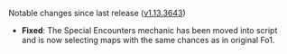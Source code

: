 Notable changes since last release ([v1.13.3643](https://github.com/rotators/Fo1in2/releases/tag/v1.13.3643))

- **Fixed**: The Special Encounters mechanic has been moved into script and is now selecting maps with the same chances as in original Fo1.
